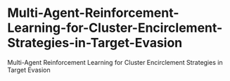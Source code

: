 # Multi-Agent-Reinforcement-Learning-for-Cluster-Encirclement-Strategies-in-Target-Evasion
Multi-Agent Reinforcement Learning for Cluster Encirclement Strategies in Target Evasion
